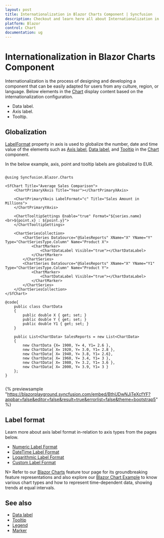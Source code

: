 ```yaml
---
layout: post
title: Internationalization in Blazor Charts Component | Syncfusion
description: Checkout and learn here all about Internationalization in Syncfusion Blazor Charts component and more.
platform: Blazor
control: Chart
documentation: ug
---
```


# Internationalization in Blazor Charts Component

Internationalization is the process of designing and developing a component that can be easily adapted for users from any culture, region, or language. Below elements in the [Chart](https://help.syncfusion.com/cr/blazor/Syncfusion.Blazor.Charts.SfChart.html) display content based on the internationalization configuration.

* Data label.
* Axis label.
* Tooltip.

<!-- markdownlint-disable MD036 -->
## Globalization

[LabelFormat](https://help.syncfusion.com/cr/blazor/Syncfusion.Blazor.Charts.ChartCommonAxis.html#Syncfusion_Blazor_Charts_ChartCommonAxis_LabelFormat) property in axis is used to globalize the number, date and time value of the elements such as [Axis label](https://help.syncfusion.com/cr/blazor/Syncfusion.Blazor.Charts.ChartCommonAxis.html), [Data label](https://help.syncfusion.com/cr/blazor/Syncfusion.Blazor.Charts.ChartDataLabel.html), and [Tooltip](https://help.syncfusion.com/cr/blazor/Syncfusion.Blazor.Charts.ChartTooltipSettings.html) in the [Chart](https://help.syncfusion.com/cr/blazor/Syncfusion.Blazor.Charts.SfChart.html) component.

In the below example, axis, point and tooltip labels are globalized to EUR.

```cshtml

@using Syncfusion.Blazor.Charts

<SfChart Title="Average Sales Comparison">
    <ChartPrimaryXAxis Title="Year"></ChartPrimaryXAxis>

    <ChartPrimaryYAxis LabelFormat="c" Title="Sales Amount in Millions">
    </ChartPrimaryYAxis>

    <ChartTooltipSettings Enable="true" Format="${series.name} <br>${point.x} : ${point.y}">
    </ChartTooltipSettings>

    <ChartSeriesCollection>
        <ChartSeries DataSource="@SalesReports" XName="X" YName="Y" Type="ChartSeriesType.Column" Name="Product X">
            <ChartMarker>
                <ChartDataLabel Visible="true"></ChartDataLabel>
            </ChartMarker>
        </ChartSeries>
        <ChartSeries DataSource="@SalesReports" XName="X" YName="Y1" Type="ChartSeriesType.Column" Name="Product Y">
            <ChartMarker>
                <ChartDataLabel Visible="true"></ChartDataLabel>
            </ChartMarker>
        </ChartSeries>
    </ChartSeriesCollection>
</SfChart>

@code{
    public class ChartData
    {
        public double X { get; set; }
        public double Y { get; set; }
        public double Y1 { get; set; }
    }

    public List<ChartData> SalesReports = new List<ChartData>
	{
        new ChartData {X= 1900, Y= 4, Y1= 2.6 },
        new ChartData{ X= 1920, Y= 3.0, Y1= 2.8 },
        new ChartData{ X= 1940, Y= 3.8, Y1= 2.6},
        new ChartData{ X= 1960, Y= 3.4, Y1= 3 },
        new ChartData{ X= 1980, Y= 3.2, Y1= 3.6 },
        new ChartData{ X= 2000, Y= 3.9, Y1= 3 }
    };
}


```

{% previewsample "https://blazorplayground.syncfusion.com/embed/BthUDwNJiTeXcfYF?appbar=false&editor=false&result=true&errorlist=false&theme=bootstrap5" %}

## Label format

Learn more about axis label format in-relation to axis types from the pages below.

* [Numeric Label Format](./numeric-axis#label-format)
* [DateTime Label Format](./date-time-axis#label-format)
* [Logarithmic Label Format](./logarithmic-axis#label-format)
* [Custom Label Format](./numeric-axis#custom-label-format)

N> Refer to our [Blazor Charts](https://www.syncfusion.com/blazor-components/blazor-charts) feature tour page for its groundbreaking feature representations and also explore our [Blazor Chart Example](https://blazor.syncfusion.com/demos/chart/line?theme=bootstrap4) to know various chart types and how to represent time-dependent data, showing trends at equal intervals.

## See also

* [Data label](./data-labels)
* [Tooltip](./tool-tip)
* [Legend](./legend)
* [Marker](./data-markers)